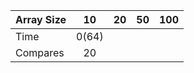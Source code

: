 | Array Size |10    |20    |50    |100   |
| ---------- |:----:|:----:|:----:|:-----:
|    Time    |0(64) |
|  Compares  |20    |
